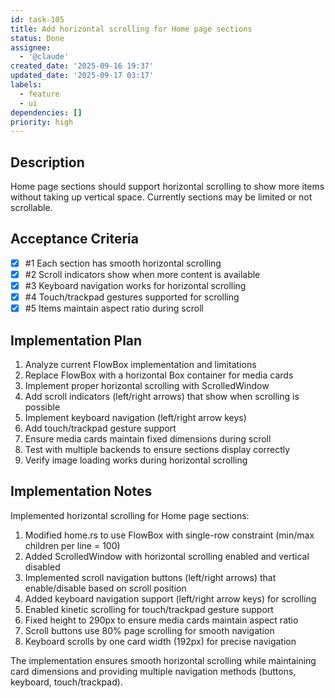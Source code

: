 ```yaml
---
id: task-105
title: Add horizontal scrolling for Home page sections
status: Done
assignee:
  - '@claude'
created_date: '2025-09-16 19:37'
updated_date: '2025-09-17 03:17'
labels:
  - feature
  - ui
dependencies: []
priority: high
---
```


## Description

Home page sections should support horizontal scrolling to show more items without taking up vertical space. Currently sections may be limited or not scrollable.

## Acceptance Criteria
<!-- AC:BEGIN -->
- [x] #1 Each section has smooth horizontal scrolling
- [x] #2 Scroll indicators show when more content is available
- [x] #3 Keyboard navigation works for horizontal scrolling
- [x] #4 Touch/trackpad gestures supported for scrolling
- [x] #5 Items maintain aspect ratio during scroll
<!-- AC:END -->


## Implementation Plan

1. Analyze current FlowBox implementation and limitations
2. Replace FlowBox with a horizontal Box container for media cards
3. Implement proper horizontal scrolling with ScrolledWindow
4. Add scroll indicators (left/right arrows) that show when scrolling is possible
5. Implement keyboard navigation (left/right arrow keys)
6. Add touch/trackpad gesture support
7. Ensure media cards maintain fixed dimensions during scroll
8. Test with multiple backends to ensure sections display correctly
9. Verify image loading works during horizontal scrolling


## Implementation Notes

Implemented horizontal scrolling for Home page sections:

1. Modified home.rs to use FlowBox with single-row constraint (min/max children per line = 100)
2. Added ScrolledWindow with horizontal scrolling enabled and vertical disabled
3. Implemented scroll navigation buttons (left/right arrows) that enable/disable based on scroll position
4. Added keyboard navigation support (left/right arrow keys) for scrolling
5. Enabled kinetic scrolling for touch/trackpad gesture support
6. Fixed height to 290px to ensure media cards maintain aspect ratio
7. Scroll buttons use 80% page scrolling for smooth navigation
8. Keyboard scrolls by one card width (192px) for precise navigation

The implementation ensures smooth horizontal scrolling while maintaining card dimensions and providing multiple navigation methods (buttons, keyboard, touch/trackpad).
